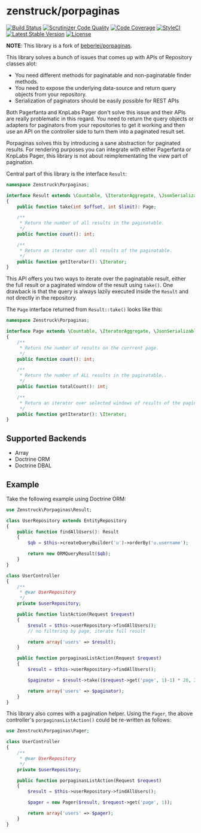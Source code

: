 # zenstruck/porpaginas

[![Build Status](http://img.shields.io/travis/kbond/porpaginas.svg?style=flat-square)](https://travis-ci.org/kbond/porpaginas)
[![Scrutinizer Code Quality](http://img.shields.io/scrutinizer/g/kbond/porpaginas.svg?style=flat-square)](https://scrutinizer-ci.com/g/kbond/porpaginas/)
[![Code Coverage](http://img.shields.io/scrutinizer/coverage/g/kbond/porpaginas.svg?style=flat-square)](https://scrutinizer-ci.com/g/kbond/porpaginas/)
[![StyleCI](https://styleci.io/repos/42656988/shield)](https://styleci.io/repos/42656988)
[![Latest Stable Version](http://img.shields.io/packagist/v/zenstruck/porpaginas.svg?style=flat-square)](https://packagist.org/packages/zenstruck/porpaginas)
[![License](http://img.shields.io/packagist/l/zenstruck/porpaginas.svg?style=flat-square)](https://packagist.org/packages/zenstruck/porpaginas)

**NOTE**: This library is a fork of [beberlei/porpaginas](https://github.com/beberlei/porpaginas).

This library solves a bunch of issues that comes up with APIs of Repository
classes alot:

- You need different methods for paginatable and non-paginatable finder
  methods.
- You need to expose the underlying data-source and return query objects from
  your repository.
- Serialization of paginators should be easily possible for REST APIs

Both Pagerfanta and KnpLabs Pager don't solve this issue and their APIs are
really problematic in this regard. You need to return the query objects or
adapters for paginators from your repositories to get it working and then use
an API on the controller side to turn them into a paginated result set.

Porpaginas solves this by introducing a sane abstraction for paginated results.
For rendering purposes you can integrate with either Pagerfanta or KnpLabs
Pager, this library is not about reimplementating the view part of pagination.

Central part of this library is the interface `Result`:

```php
namespace Zenstruck\Porpaginas;

interface Result extends \Countable, \IteratorAggregate, \JsonSerializable
{
    public function take(int $offset, int $limit): Page;

    /**
     * Return the number of all results in the paginatable.
     */
    public function count(): int;

    /**
     * Return an iterator over all results of the paginatable.
     */
    public function getIterator(): \Iterator;
}
```

This API offers you two ways to iterate over the paginatable result,
either the full result or a paginated window of the result using `take()`.
One drawback is that the query is always lazily executed inside
the `Result` and not directly in the repository.

The `Page` interface returned from `Result::take()` looks like this:

```php
namespace Zenstruck\Porpaginas;

interface Page extends \Countable, \IteratorAggregate, \JsonSerializable
{
    /**
     * Return the number of results on the currrent page.
     */
    public function count(): int;

    /**
     * Return the number of ALL results in the paginatable..
     */
    public function totalCount(): int;

    /**
     * Return an iterator over selected windows of results of the paginatable.
     */
    public function getIterator(): \Iterator;
}
```

## Supported Backends

- Array
- Doctrine ORM
- Doctrine DBAL

## Example

Take the following example using Doctrine ORM:

```php
use Zenstruck\Porpaginas\Result;

class UserRepository extends EntityRepository
{
    public function findAllUsers(): Result
    {
        $qb = $this->createQueryBuilder('u')->orderBy('u.username');

        return new ORMQueryResult($qb);
    }
}

class UserController
{
    /**
     * @var UserRepository
     */
    private $userRepository;

    public function listAction(Request $request)
    {
        $result = $this->userRepository->findAllUsers();
        // no filtering by page, iterate full result

        return array('users' => $result);
    }

    public function porpaginasListAction(Request $request)
    {
        $result = $this->userRepository->findAllUsers();

        $paginator = $result->take(($request->get('page', 1)-1) * 20, 20);

        return array('users' => $paginator);
    }
}
```

This library also comes with a pagination helper. Using the `Pager`, the above controller's
`porpaginasListAction()` could be re-written as follows:

```php
use Zenstruck\Porpaginas\Pager;

class UserController
{
    /**
     * @var UserRepository
     */
    private $userRepository;

    public function porpaginasListAction(Request $request)
    {
        $result = $this->userRepository->findAllUsers();

        $pager = new Pager($result, $request->get('page', 1));

        return array('users' => $pager);
    }
}
```
